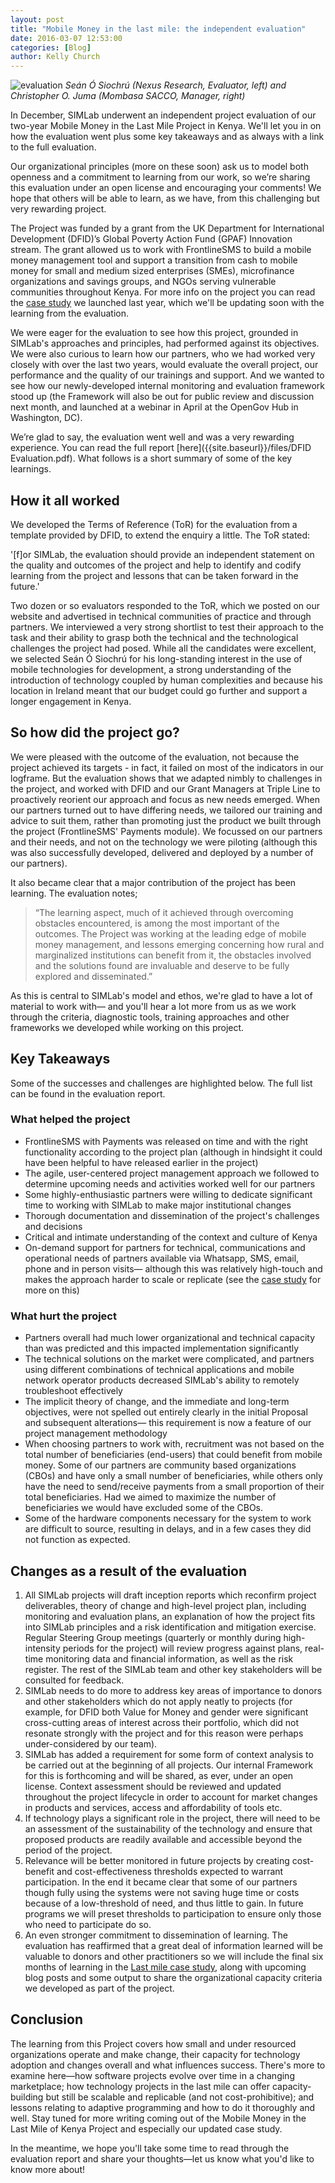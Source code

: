 ```yaml
---
layout: post
title: "Mobile Money in the last mile: the independent evaluation"
date: 2016-03-07 12:53:00
categories: [Blog]
author: Kelly Church
---
```

![evaluation]({{site.baseurl}}/images/post_images/sean-at-mombasa.jpg)
*Seán Ó Siochrú (Nexus Research, Evaluator, left) and Christopher O. Juma (Mombasa SACCO, Manager, right)*

In December, SIMLab underwent an independent project evaluation of our two-year Mobile Money in the Last Mile Project in Kenya. We'll let you in on how the evaluation went plus some key takeaways and as always with a link to the full evaluation.

Our organizational principles (more on these soon) ask us to model both openness and a commitment to learning from our work, so we’re sharing this evaluation under an open license and encouraging your comments! We hope that others will be able to learn, as we have, from this challenging but very rewarding project.

The Project was funded by a grant from the UK Department for International Development (DFID)’s Global Poverty Action Fund (GPAF) Innovation stream. The grant allowed us to work with FrontlineSMS to build a mobile money management tool and support a transition from cash to mobile money for small and medium sized enterprises (SMEs), microfinance organizations and savings groups, and NGOs serving vulnerable communities throughout Kenya. For more info on the project you can read the [case study]({{site.baseurl}}/resources/lastmilemoney/) we launched last year, which we'll be updating soon with the learning from the evaluation.

We were eager for the evaluation to see how this project, grounded in SIMLab's approaches and principles, had performed against its objectives. We were also curious to learn how our partners, who we had worked very closely with over the last two years, would evaluate the overall project, our performance and the quality of our trainings and support. And we wanted to see how our newly-developed internal monitoring and evaluation framework stood up (the Framework will also be out for public review and discussion next month, and launched at a webinar in April at the OpenGov Hub in Washington, DC).

We’re glad to say, the evaluation went well and was a very rewarding experience. You can read the full report [here]({{site.baseurl}}/files/DFID Evaluation.pdf). What follows is a short summary of some of the key learnings.

## How it all worked

We developed the Terms of Reference (ToR) for the evaluation from a template provided by DFID, to extend the enquiry a little. The ToR stated:

'[f]or SIMLab, the evaluation should provide an independent statement on the quality and outcomes of the project and help to identify and codify learning from the project and lessons that can be taken forward in the future.'

Two dozen or so evaluators responded to the ToR, which we posted on our website and advertised in technical communities of practice and through partners. We interviewed a very strong shortlist to test their approach to the task and their ability to grasp both the technical and the technological challenges the project had posed. While all the candidates were excellent, we selected Seán Ó Siochrú for his long-standing interest in the use of mobile technologies for development, a strong understanding of the introduction of technology coupled by human complexities and because his location in Ireland meant that our budget could go further and support a longer engagement in Kenya.

## So how did the project go?

We were pleased with the outcome of the evaluation, not because the project achieved its targets - in fact, it failed on most of the indicators in our logframe. But the evaluation shows that we adapted nimbly to challenges in the project, and worked with DFID and our Grant Managers at Triple Line to proactively reorient our approach and focus as new needs emerged. When our partners turned out to have differing needs, we tailored our training and advice to suit them, rather than promoting just the product we built through the project (FrontlineSMS' Payments module). We focussed on our partners and their needs, and not on the technology we were piloting (although this was also successfully developed, delivered and deployed by a number of our partners).

It also became clear that a major contribution of the project has been learning. The evaluation notes;

> “The learning aspect, much of it achieved through overcoming obstacles encountered, is among the most important of the outcomes. The Project was working at the leading edge of mobile money management, and lessons emerging concerning how rural and marginalized institutions can benefit from it, the obstacles involved and the solutions found are invaluable and deserve to be fully explored and disseminated.”

As this is central to SIMLab's model and ethos, we're glad to have a lot of material to work with&mdash; and you'll hear a lot more from us as we work through the criteria, diagnostic tools, training approaches and other frameworks we developed while working on this project.

## Key Takeaways
Some of the successes and challenges are highlighted below. The full list can be found in the evaluation report.

### What helped the project

* FrontlineSMS with Payments was released on time and with the right functionality according to the project plan (although in hindsight it could have been helpful to have released earlier in the project)
* The agile, user-centered project management approach we followed to determine upcoming needs and activities worked well for our partners
* Some highly-enthusiastic partners were willing to dedicate significant time to working with SIMLab to make major institutional changes
* Thorough documentation and dissemination of the project's challenges and decisions
* Critical and intimate understanding of the context and culture of Kenya
* On-demand support for partners for technical, communications and operational needs of partners available via Whatsapp, SMS, email, phone and in person visits&mdash; although this was relatively high-touch and makes the approach harder to scale or replicate (see the [case study]({{site.baseurl}}/resources/lastmilemoney/) for more on this)

### What hurt the project
* Partners overall had much lower organizational and technical capacity than was predicted and this impacted implementation significantly
* The technical solutions on the market were complicated, and partners using different combinations of technical applications and mobile network operator products decreased SIMLab's ability to remotely troubleshoot effectively
* The implicit theory of change, and the immediate and long-term objectives, were not spelled out entirely clearly in the initial Proposal and subsequent alterations&mdash; this requirement is now a feature of our project management methodology
* When choosing partners to work with, recruitment was not based on the total number of beneficiaries (end-users) that could benefit from mobile money. Some of our partners are community based organizations (CBOs) and have only a small number of beneficiaries, while others only have the need to send/receive payments from a small proportion of their total beneficiaries. Had we aimed to maximize the number of beneficiaries we would have excluded some of the CBOs.
* Some of the hardware components necessary for the system to work are difficult to source, resulting in delays, and in a few cases they did not function as expected.

## Changes as a result of the evaluation

1. All SIMLab projects will draft inception reports which reconfirm project deliverables, theory of change and high-level project plan, including monitoring and evaluation plans, an explanation of how the project fits into SIMLab principles and a risk identification and mitigation exercise. Regular Steering Group meetings (quarterly or monthly during high-intensity periods for the project) will review progress against plans, real-time monitoring data and financial information, as well as the risk register. The rest of the SIMLab team and other key stakeholders will be consulted for feedback.
2. SIMLab needs to do more to address key areas of importance to donors and other stakeholders which do not apply neatly to projects (for example, for DFID both Value for Money and gender were significant cross-cutting areas of interest across their portfolio, which did not resonate strongly with the project and for this reason were perhaps under-considered by our team).
3. SIMLab has added a requirement for some form of context analysis to be carried out at the beginning of all projects. Our internal Framework for this is forthcoming and will be shared, as ever, under an open license. Context assessment should be reviewed and updated throughout the project lifecycle in order to account for market changes in products and services, access and affordability of tools etc.
4. If technology plays a significant role in the project, there will need to be an assessment of the sustainability of the technology and ensure that proposed products are readily available and accessible beyond the period of the project.
5. Relevance will be better monitored in future projects by creating cost-benefit and cost-effectiveness thresholds expected to warrant participation. In the end it became clear that some of our partners though fully using the systems were not saving huge time or costs because of a low-threshold of need, and thus little to gain. In future programs we will preset thresholds to participation to ensure only those who need to participate do so.
6. An even stronger commitment to dissemination of learning. The evaluation has reaffirmed that a great deal of information learned will be valuable to donors and other practitioners so we will include the final six months of learning in the [Last mile case study]({{site.baseurl}}resources/lastmilemoney/), along with upcoming blog posts and some output to share the organizational capacity criteria we developed as part of the project.

## Conclusion

The learning from this Project covers how small and under resourced organizations operate and make change, their capacity for technology adoption and changes overall and what influences success. There's more to examine here&mdash;how software projects evolve over time in a changing marketplace; how technology projects in the last mile can offer capacity-building but still be scalable and replicable (and not cost-prohibitive); and lessons relating to adaptive programming and how to do it thoroughly and well. Stay tuned for more writing coming out of the Mobile Money in the Last Mile of Kenya Project and especially our updated case study.

In the meantime, we hope you'll take some time to read through the evaluation report and share your thoughts&mdash;let us know what you'd like to know more about!
